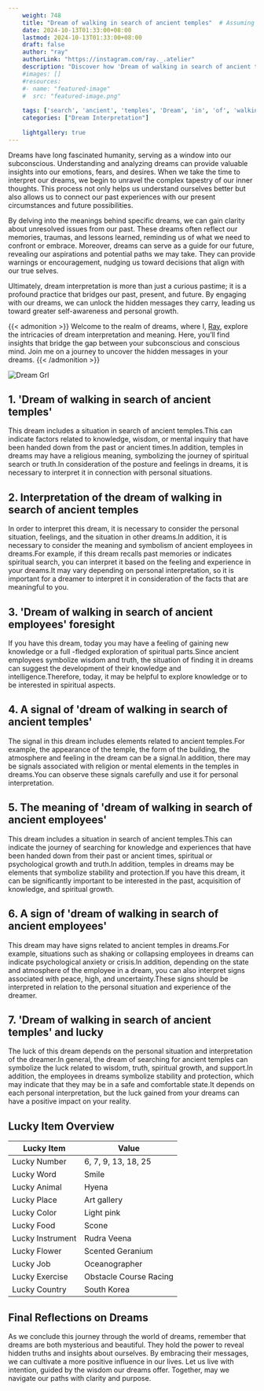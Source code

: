 ```yaml
---
    weight: 748
    title: "Dream of walking in search of ancient temples"  # Assuming 'title' column exists
    date: 2024-10-13T01:33:00+08:00
    lastmod: 2024-10-13T01:33:00+08:00
    draft: false
    author: "ray"
    authorLink: "https://instagram.com/ray._.atelier"
    description: "Discover how 'Dream of walking in search of ancient temples' can interpret your future and uncover its significant meanings in your life."
    #images: []
    #resources:
    #- name: "featured-image"
    #  src: "featured-image.png"
    
    tags: ['search', 'ancient', 'temples', 'Dream', 'in', 'of', 'walking']
    categories: ["Dream Interpretation"]
    
    lightgallery: true
---
```

    
Dreams have long fascinated humanity, serving as a window into our subconscious. Understanding and analyzing dreams can provide valuable insights into our emotions, fears, and desires. When we take the time to interpret our dreams, we begin to unravel the complex tapestry of our inner thoughts. This process not only helps us understand ourselves better but also allows us to connect our past experiences with our present circumstances and future possibilities.

By delving into the meanings behind specific dreams, we can gain clarity about unresolved issues from our past. These dreams often reflect our memories, traumas, and lessons learned, reminding us of what we need to confront or embrace. Moreover, dreams can serve as a guide for our future, revealing our aspirations and potential paths we may take. They can provide warnings or encouragement, nudging us toward decisions that align with our true selves.

Ultimately, dream interpretation is more than just a curious pastime; it is a profound practice that bridges our past, present, and future. By engaging with our dreams, we can unlock the hidden messages they carry, leading us toward greater self-awareness and personal growth.

{{< admonition >}}
Welcome to the realm of dreams, where I, [Ray](https://instagram.com/ray._.atelier), explore the intricacies of dream interpretation and meaning. Here, you’ll find insights that bridge the gap between your subconscious and conscious mind. Join me on a journey to uncover the hidden messages in your dreams.
{{< /admonition >}}

![Dream Grl](https://cdn.pixabay.com/photo/2017/11/02/03/35/gothic-2910057_1280.jpg "Dream Grl")

## 1. 'Dream of walking in search of ancient temples'
This dream includes a situation in search of ancient temples.This can indicate factors related to knowledge, wisdom, or mental inquiry that have been handed down from the past or ancient times.In addition, temples in dreams may have a religious meaning, symbolizing the journey of spiritual search or truth.In consideration of the posture and feelings in dreams, it is necessary to interpret it in connection with personal situations.

## 2. Interpretation of the dream of walking in search of ancient temples
In order to interpret this dream, it is necessary to consider the personal situation, feelings, and the situation in other dreams.In addition, it is necessary to consider the meaning and symbolism of ancient employees in dreams.For example, if this dream recalls past memories or indicates spiritual search, you can interpret it based on the feeling and experience in your dreams.It may vary depending on personal interpretation, so it is important for a dreamer to interpret it in consideration of the facts that are meaningful to you.

## 3. 'Dream of walking in search of ancient employees' foresight
If you have this dream, today you may have a feeling of gaining new knowledge or a full -fledged exploration of spiritual parts.Since ancient employees symbolize wisdom and truth, the situation of finding it in dreams can suggest the development of their knowledge and intelligence.Therefore, today, it may be helpful to explore knowledge or to be interested in spiritual aspects.

## 4. A signal of 'dream of walking in search of ancient temples'
The signal in this dream includes elements related to ancient temples.For example, the appearance of the temple, the form of the building, the atmosphere and feeling in the dream can be a signal.In addition, there may be signals associated with religion or mental elements in the temples in dreams.You can observe these signals carefully and use it for personal interpretation.

## 5. The meaning of 'dream of walking in search of ancient employees'
This dream includes a situation in search of ancient temples.This can indicate the journey of searching for knowledge and experiences that have been handed down from their past or ancient times, spiritual or psychological growth and truth.In addition, temples in dreams may be elements that symbolize stability and protection.If you have this dream, it can be significantly important to be interested in the past, acquisition of knowledge, and spiritual growth.

## 6. A sign of 'dream of walking in search of ancient employees'
This dream may have signs related to ancient temples in dreams.For example, situations such as shaking or collapsing employees in dreams can indicate psychological anxiety or crisis.In addition, depending on the state and atmosphere of the employee in a dream, you can also interpret signs associated with peace, high, and uncertainty.These signs should be interpreted in relation to the personal situation and experience of the dreamer.

## 7. 'Dream of walking in search of ancient temples' and lucky
The luck of this dream depends on the personal situation and interpretation of the dreamer.In general, the dream of searching for ancient temples can symbolize the luck related to wisdom, truth, spiritual growth, and support.In addition, the employees in dreams symbolize stability and protection, which may indicate that they may be in a safe and comfortable state.It depends on each personal interpretation, but the luck gained from your dreams can have a positive impact on your reality.

## Lucky Item Overview
| Lucky Item          | Value              |
|---------------|--------------------|
| Lucky Number        | 6, 7, 9, 13, 18, 25  |
| Lucky Word          | Smile |
| Lucky Animal        | Hyena |
| Lucky Place         | Art gallery     |
| Lucky Color         | Light pink     |
| Lucky Food          | Scone      |
| Lucky Instrument    | Rudra Veena |
| Lucky Flower        | Scented Geranium    |
| Lucky Job           | Oceanographer       |
| Lucky Exercise      | Obstacle Course Racing  |
| Lucky Country       | South Korea    |


##  Final Reflections on Dreams

As we conclude this journey through the world of dreams, remember that dreams are both mysterious and beautiful. They hold the power to reveal hidden truths and insights about ourselves. By embracing their messages, we can cultivate a more positive influence in our lives. Let us live with intention, guided by the wisdom our dreams offer. Together, may we navigate our paths with clarity and purpose.
